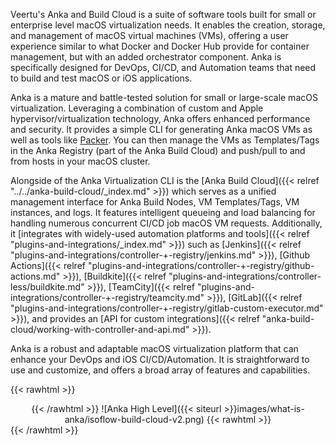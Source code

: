 Veertu's Anka and Build Cloud is a suite of software tools built for small or enterprise level macOS virtualization needs. It enables the creation, storage, and management of macOS virtual machines (VMs), offering a user experience similar to what Docker and Docker Hub provide for container management, but with an added orchestrator component. Anka is specifically designed for DevOps, CI/CD, and Automation teams that need to build and test macOS or iOS applications.

Anka is a mature and battle-tested solution for small or large-scale macOS virtualization. Leveraging a combination of custom and Apple hypervisor/virtualization technology, Anka offers enhanced performance and security. It provides a simple CLI for generating Anka macOS VMs as well as tools like [Packer](https://github.com/veertuinc/packer-plugin-veertu-anka). You can then manage the VMs as Templates/Tags in the Anka Registry (part of the Anka Build Cloud) and push/pull to and from hosts in your macOS cluster.

Alongside of the Anka Virtualization CLI is the [Anka Build Cloud]({{< relref "../../anka-build-cloud/_index.md" >}}) which serves as a unified management interface for Anka Build Nodes, VM Templates/Tags, VM instances, and logs. It features intelligent queueing and load balancing for handling numerous concurrent CI/CD job macOS VM requests. Additionally, it [integrates with widely-used automation platforms and tools]({{< relref "plugins-and-integrations/_index.md" >}}) such as [Jenkins]({{< relref "plugins-and-integrations/controller-+-registry/jenkins.md" >}}), [Github Actions]({{< relref "plugins-and-integrations/controller-+-registry/github-actions.md" >}}), [Buildkite]({{< relref "plugins-and-integrations/controller-less/buildkite.md" >}}), [TeamCity]({{< relref "plugins-and-integrations/controller-+-registry/teamcity.md" >}}), [GitLab]({{< relref "plugins-and-integrations/controller-+-registry/gitlab-custom-executor.md" >}}), and provides an [API for custom integrations]({{< relref "anka-build-cloud/working-with-controller-and-api.md" >}}).

Anka is a robust and adaptable macOS virtualization platform that can enhance your DevOps and iOS CI/CD/Automation. It is straightforward to use and customize, and offers a broad array of features and capabilities.

{{< rawhtml >}}<center>{{< /rawhtml >}}
![Anka High Level]({{< siteurl >}}images/what-is-anka/isoflow-build-cloud-v2.png)
{{< rawhtml >}}</center>{{< /rawhtml >}}
